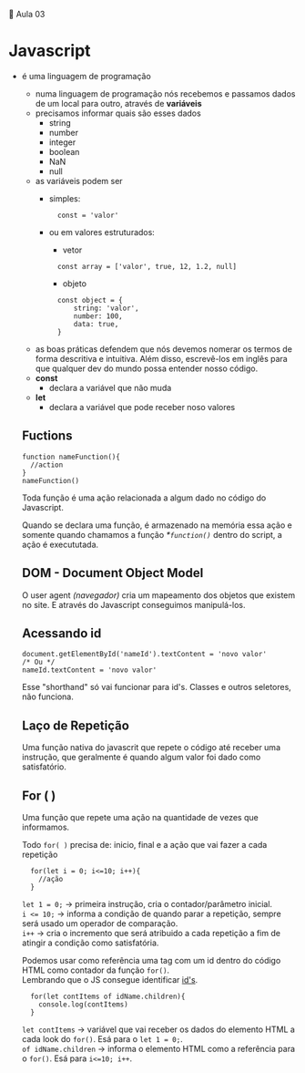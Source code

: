 📓 Aula 03

# Javascript

- é uma linguagem de programação
  - numa linguagem de programação nós recebemos e passamos dados de um local para outro, através de **variáveis**
  - precisamos informar quais são esses dados
    - string
    - number
    - integer
    - boolean
    - NaN
    - null
  - as variáveis podem ser
    - simples: 
      ```JS
        const = 'valor'
      ```
    - ou em valores estruturados: 
 
      - vetor
      ```JS
        const array = ['valor', true, 12, 1.2, null]
      ```
      - objeto
      ```JS 
        const object = {
            string: 'valor', 
            number: 100,
            data: true,
        }
      ```
  - as boas práticas defendem que nós devemos nomerar os termos de forma descritiva e intuitiva. Além disso, escrevê-los em inglês para que qualquer dev do mundo possa entender nosso código.
  - **const**
    - declara a variável que não muda
  - **let**
    - declara a variável que pode receber noso valores

  ## Fuctions
  
    ```JS
    function nameFunction(){
      //action
    }
    nameFunction()
    ```

  Toda função é uma ação relacionada a algum dado no código do Javascript.

  Quando se declara uma função, é armazenado na memória essa ação e somente quando chamamos a função _*`function()`_ dentro do script, a ação é execututada.

  ## DOM - Document Object Model

  O user agent _(navegador)_ cria um mapeamento dos objetos que existem no site. E através do Javascript conseguimos manipulá-los.

  ## Acessando id

  ```JS
  document.getElementById('nameId').textContent = 'novo valor'
  /* Ou */
  nameId.textContent = 'novo valor'
  ```
  Esse "shorthand" só vai funcionar para id's. Classes e outros seletores, não funciona.

  ## Laço de Repetição

  Uma função nativa do javascrit que repete o código até receber uma instrução, que geralmente é quando algum valor foi dado como satisfatório.

  ## For ( )

  Uma função que repete uma ação na quantidade de vezes que informamos.

  Todo `for( )` precisa de: inicio, final e a ação que vai fazer a cada repetição

  ```JS
    for(let i = 0; i<=10; i++){
      //ação
    }
  ```
    `let 1 = 0;` → primeira instrução, cria o contador/parâmetro inicial.  
    `i <= 10;` → informa a condição de quando parar a repetição, sempre será usado um operador de comparação.  
    `i++` → cria o incremento que será atribuido a cada repetição a fim de atingir a condição como satisfatória.  

  Podemos usar como referência uma tag com um id dentro do código HTML como contador da função ```for()```.  
  Lembrando que o JS consegue identificar [id's](##Acessando-id).

  ```JS
    for(let contItems of idName.children){
      console.log(contItems)
    }
  ```
    `let contItems` → variável que vai receber os dados do elemento HTML a cada look do `for()`. Esá para o `let 1 = 0;`.  
    `of idName.children` → informa o elemento HTML como a referência para o `for()`. Esá para `i<=10; i++`.  
